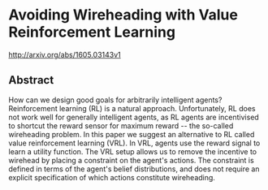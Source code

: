 # Avoiding Wireheading with Value Reinforcement Learning
http://arxiv.org/abs/1605.03143v1
## Abstract
How can we design good goals for arbitrarily intelligent agents? Reinforcement learning (RL) is a natural approach. Unfortunately, RL does not work well for generally intelligent agents, as RL agents are incentivised to shortcut the reward sensor for maximum reward -- the so-called wireheading problem. In this paper we suggest an alternative to RL called value reinforcement learning (VRL). In VRL, agents use the reward signal to learn a utility function. The VRL setup allows us to remove the incentive to wirehead by placing a constraint on the agent's actions. The constraint is defined in terms of the agent's belief distributions, and does not require an explicit specification of which actions constitute wireheading.